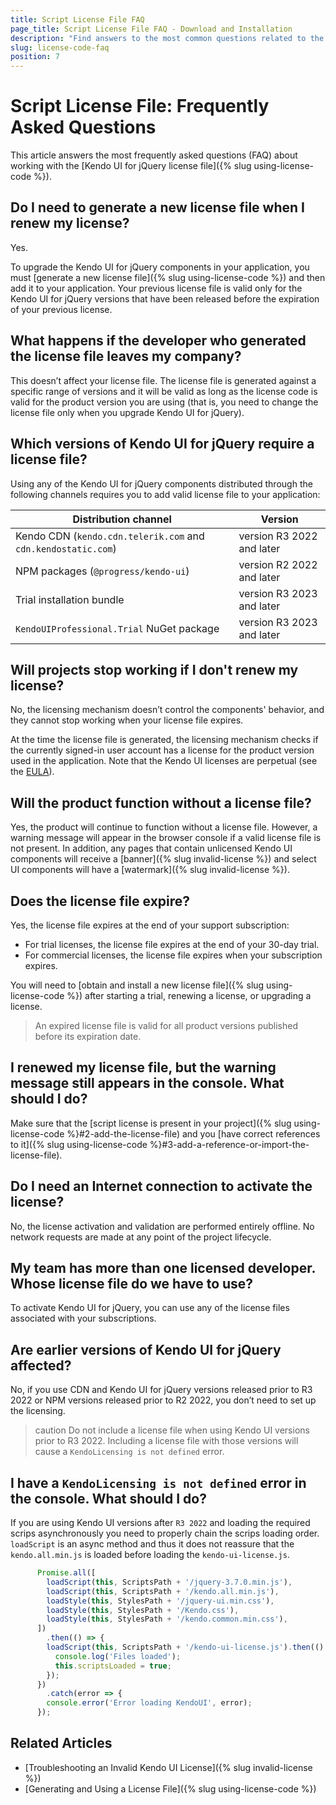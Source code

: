 ```yaml
---
title: Script License File FAQ
page_title: Script License File FAQ - Download and Installation
description: "Find answers to the most common questions related to the script license file that is required when using Kendo UI for jQuery scripts from CDN and NPM distributions."
slug: license-code-faq
position: 7
---
```


# Script License File: Frequently Asked Questions

This article answers the most frequently asked questions (FAQ) about working with the [Kendo UI for jQuery license file]({% slug using-license-code %}).

## Do I need to generate a new license file when I renew my license?

Yes.

To upgrade the Kendo UI for jQuery components in your application, you must [generate a new license file]({% slug using-license-code %}) and then add it to your application. Your previous license file is valid only for the Kendo UI for jQuery versions that have been released before the expiration of your previous license.

## What happens if the developer who generated the license file leaves my company?

This doesn’t affect your license file. The license file is generated against a specific range of versions and it will be valid as long as the license code is valid for the product version you are using (that is, you need to change the license file only when you upgrade Kendo UI for jQuery).

## Which versions of Kendo UI for jQuery require a license file?

Using any of the Kendo UI for jQuery components distributed through the following channels requires you to add valid license file to your application:

| Distribution channel | Version |
|----------------------|----------------|
| Kendo CDN (`kendo.cdn.telerik.com` and `cdn.kendostatic.com`) | version R3 2022 and later |
| NPM packages (`@progress/kendo-ui`) | version R2 2022 and later |
| Trial installation bundle | version R3 2023 and later |
| `KendoUIProfessional.Trial` NuGet package | version R3 2023 and later |

## Will projects stop working if I don't renew my license?

No, the licensing mechanism doesn’t control the components' behavior, and they cannot stop working when your license file expires.

At the time the license file is generated, the licensing mechanism checks if the currently signed-in user account has a license for the product version used in the application. Note that the Kendo UI licenses are perpetual (see the [EULA](https://www.telerik.com/purchase/license-agreement/kendo-ui)).

## Will the product function without a license file?

Yes, the product will continue to function without a license file. However, a warning message will appear in the browser console if a valid license file is not present. In addition, any pages that contain unlicensed Kendo UI components will receive a [banner]({% slug invalid-license %}) and select UI components will have a [watermark]({% slug invalid-license %}).

## Does the license file expire?

Yes, the license file expires at the end of your support subscription:

* For trial licenses, the license file expires at the end of your 30-day trial. 
* For commercial licenses, the license file expires when your subscription expires. 

You will need to [obtain and install a new license file]({% slug using-license-code %}) after starting a trial, renewing a license, or upgrading a license.

> An expired license file is valid for all product versions published before its expiration date.

## I renewed my license file, but the warning message still appears in the console. What should I do?

Make sure that the [script license is present in your project]({% slug using-license-code %}#2-add-the-license-file) and you [have correct references to it]({% slug using-license-code %}#3-add-a-reference-or-import-the-license-file).

## Do I need an Internet connection to activate the license?

No, the license activation and validation are performed entirely offline. No network requests are made at any point of the project lifecycle.

## My team has more than one licensed developer. Whose license file do we have to use?

To activate Kendo UI for jQuery, you can use any of the license files associated with your subscriptions.

## Are earlier versions of Kendo UI for jQuery affected?

No, if you use CDN and Kendo UI for jQuery versions released prior to R3 2022 or NPM versions released prior to R2 2022, you don’t need to set up the licensing.

>caution Do not include a license file when using Kendo UI versions prior to R3 2022. Including a license file with those versions will cause a `KendoLicensing is not defined` error.

## I have a `KendoLicensing is not defined` error in the console. What should I do?

If you are using Kendo UI versions after `R3 2022` and loading the required scrips asynchronously you need to properly chain the scrips loading order. `loadScript` is an async method and thus it does not reassure that the `kendo.all.min.js` is loaded before loading the `kendo-ui-license.js`.

```js
      Promise.all([
        loadScript(this, ScriptsPath + '/jquery-3.7.0.min.js'),
        loadScript(this, ScriptsPath + '/kendo.all.min.js'),
        loadStyle(this, StylesPath + '/jquery-ui.min.css'),
        loadStyle(this, StylesPath + '/Kendo.css'),
        loadStyle(this, StylesPath + '/kendo.common.min.css'),
      ])
        .then(() => {
        loadScript(this, ScriptsPath + '/kendo-ui-license.js').then(() => {
          console.log('Files loaded');
          this.scriptsLoaded = true; 
        });
      })
        .catch(error => {
        console.error('Error loading KendoUI', error);
      });
```

## Related Articles

* [Troubleshooting an Invalid Kendo UI License]({% slug invalid-license %})
* [Generating and Using a License File]({% slug using-license-code %})
